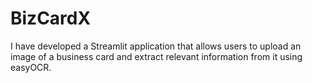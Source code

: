 # BizCardX
I have developed a Streamlit application that allows users to upload an image of a business card and extract relevant information from it using easyOCR.
